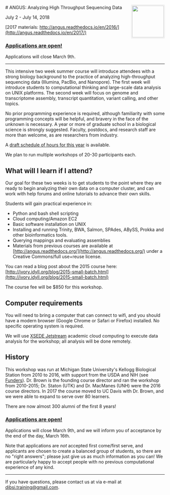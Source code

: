 <img style="float: right; max-width=10%; border-radius: 2px; padding: 2px; border: 1px solid #ddd" src="_static/bird-kite.jpg" width=100>
# ANGUS: Analyzing High Throughput Sequencing Data

July 2 - July 14, 2018

[2017 materials: http://angus.readthedocs.io/en/2016/](http://angus.readthedocs.io/en/2017/)

### [Applications are open!](https://docs.google.com/forms/d/e/1FAIpQLSeuXw5aX6NUGdzb4NnhQi3CLEMIxHr_vvVZFB762fCJkkkYGA/viewform)

Applications will close March 9th.

-----

This intensive two week summer course will introduce attendees with a
strong biology background to the practice of analyzing high-throughput
sequencing data (Illumina, PacBio, and Nanopore).  The first week will
introduce students to computational thinking and large-scale data
analysis on UNIX platforms. The second week will focus on genome and
transcriptome assembly, transcript quantitation, variant calling, and
other topics.

No prior programming experience is required, although familiarity with
some programming concepts will be helpful, and bravery in the face of the
unknown is necessary.  A year or more of graduate school in a
biological science is strongly suggested. Faculty, postdocs, and
research staff are more than welcome, as are researchers from industry.

A [draft schedule of hours for this year](SCHEDULE.html) is available.

We plan to run multiple workshops of 20-30 participants each.

## What will I learn if I attend?

Our goal for these two weeks is to get students to the point where
they are ready to begin analyzing their own data on a computer
cluster, and can work with help forums and online tutorials to
advance their own skills.

Students will gain practical experience in:

- Python and bash shell scripting
- Cloud computing/Amazon EC2
- Basic software installation on UNIX
- Installing and running Trinity, BWA, Salmon, SPAdes, ABySS, Prokka and other bioinformatics tools.
- Querying mappings and evaluating assemblies
- Materials from previous courses are available at
  [http://angus.readthedocs.org/](http://angus.readthedocs.org/) under a Creative Commons/full use+reuse license.

You can read a blog post about the 2015 course here:
[http://ivory.idyll.org/blog/2015-small-batch.html](http://ivory.idyll.org/blog/2015-small-batch.html)

The course fee will be $850 for this workshop.

## Computer requirements

You will need to bring a computer that can connect to wifi, and you should
have a modern browser (Google Chrome or Safari or Firefox) installed.  No
specific operating system is required.

We will use [XSEDE Jetstream](https://jetstream-cloud.org/) academic cloud
computing to execute data analysis for the workshop; all analysis will be
done remotely.

## History

This workshop was run at Michigan State University's Kellogg
Biological Station from 2010 to 2016, with support from the USDA and
NIH (see [Funders](FUNDERS.html)).  Dr. Brown is the founding course
director and ran the workshop from 2010-2015; Dr. Staton (UTK) and
Dr. MacManes (UNH) were the 2016 course directors. In 2017 the course
moved to UC Davis with Dr. Brown, and we were able to expand to serve
over 80 learners.

There are now almost 300 alumni of the first 8 years!

### [Applications are open!](https://docs.google.com/forms/d/e/1FAIpQLSeuXw5aX6NUGdzb4NnhQi3CLEMIxHr_vvVZFB762fCJkkkYGA/viewform)

Applications will close March 9th, and we will inform you of acceptance by
the end of the day, March 16th.

Note that applications are *not* accepted first come/first serve, and
applicants are chosen to create a balanced group of students, so there
are no "right answers"; please just give us as much information as you
can! We are particularly happy to accept people with no previous
computational experience of any kind.

----

If you have questions, please contact us at via e-mail at [dibsi.training@gmail.com](mailto:dibsi.training@gmail.com).
